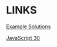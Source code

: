 # LINKS

[Example Solutions](https://kevwhuang.github.io/js30)

[JavaScript 30](https://javascript30.com)